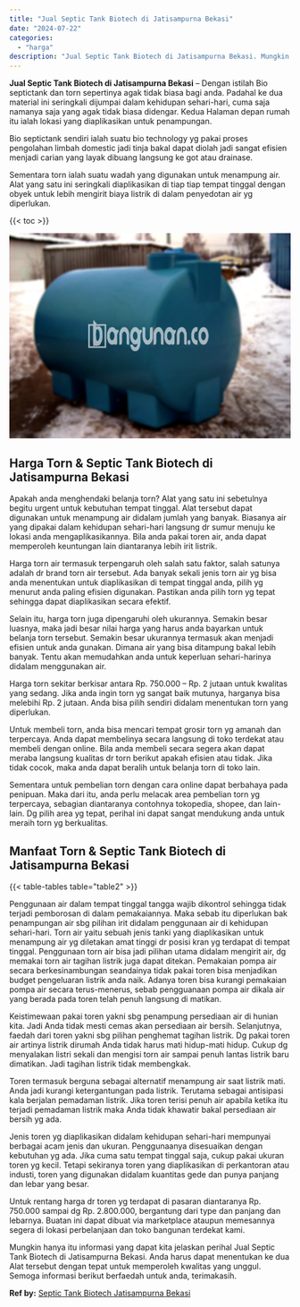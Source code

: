 ```yaml
---
title: "Jual Septic Tank Biotech di Jatisampurna Bekasi"
date: "2024-07-22"
categories: 
  - "harga"
description: "Jual Septic Tank Biotech di Jatisampurna Bekasi. Mungkin hanya itu informasi yang dapat kita jelaskan perihal Jual Septic Tank Biotech di Jatisampurna Bekasi..."
---
```


**Jual Septic Tank Biotech di Jatisampurna Bekasi** – Dengan istilah Bio septictank dan torn sepertinya agak tidak biasa bagi anda. Padahal ke dua material ini seringkali dijumpai dalam kehidupan sehari-hari, cuma saja namanya saja yang agak tidak biasa didengar. Kedua Halaman depan rumah itu ialah lokasi yang diaplikasikan untuk penampungan.

Bio septictank sendiri ialah suatu bio technology yg pakai proses pengolahan limbah domestic jadi tinja bakal dapat diolah jadi sangat efisien menjadi carian yang layak dibuang langsung ke got atau drainase.

Sementara torn ialah suatu wadah yang digunakan untuk menampung air. Alat yang satu ini seringkali diaplikasikan di tiap tiap tempat tinggal dengan obyek untuk lebih mengirit biaya listrik di dalam penyedotan air yg diperlukan.

{{< toc >}}

![Jual Septic Tank Biotech di Jatisampurna Bekasi](/images/jual-bio-septictank-38.png)

## Harga Torn & Septic Tank Biotech di Jatisampurna Bekasi

Apakah anda menghendaki belanja torn? Alat yang satu ini sebetulnya begitu urgent untuk kebutuhan tempat tinggal. Alat tersebut dapat digunakan untuk menampung air didalam jumlah yang banyak. Biasanya air yang dipakai dalam kehidupan sehari-hari langsung dr sumur menuju ke lokasi anda mengaplikasikannya. Bila anda pakai toren air, anda dapat memperoleh keuntungan lain diantaranya lebih irit listrik.

Harga torn air termasuk terpengaruh oleh salah satu faktor, salah satunya adalah dr brand torn air tersebut. Ada banyak sekali jenis torn air yg bisa anda menentukan untuk diaplikasikan di tempat tinggal anda, pilih yg menurut anda paling efisien digunakan. Pastikan anda pilih torn yg tepat sehingga dapat diaplikasikan secara efektif.

Selain itu, harga torn juga dipengaruhi oleh ukurannya. Semakin besar luasnya, maka jadi besar nilai harga yang harus anda bayarkan untuk belanja torn tersebut. Semakin besar ukurannya termasuk akan menjadi efisien untuk anda gunakan. Dimana air yang bisa ditampung bakal lebih banyak. Tentu akan memudahkan anda untuk keperluan sehari-harinya didalam menggunakan air.

Harga torn sekitar berkisar antara Rp. 750.000 – Rp. 2 jutaan untuk kwalitas yang sedang. Jika anda ingin torn yg sangat baik mutunya, harganya bisa melebihi Rp. 2 jutaan. Anda bisa pilih sendiri didalam menentukan torn yang diperlukan.

Untuk membeli torn, anda bisa mencari tempat grosir torn yg amanah dan terpercaya. Anda dapat membelinya secara langsung di toko terdekat atau membeli dengan online. Bila anda membeli secara segera akan dapat meraba langsung kualitas dr torn berikut apakah efisien atau tidak. Jika tidak cocok, maka anda dapat beralih untuk belanja torn di toko lain.

Sementara untuk pembelian torn dengan cara online dapat berbahaya pada penipuan. Maka dari itu, anda perlu melacak area pembelian torn yg terpercaya, sebagian diantaranya contohnya tokopedia, shopee, dan lain-lain. Dg pilih area yg tepat, perihal ini dapat sangat mendukung anda untuk meraih torn yg berkualitas.

## Manfaat Torn & Septic Tank Biotech di Jatisampurna Bekasi

{{< table-tables table="table2" >}}

Penggunaan air dalam tempat tinggal tangga wajib dikontrol sehingga tidak terjadi pemborosan di dalam pemakaiannya. Maka sebab itu diperlukan bak penampungan air sbg pilihan irit didalam penggunaan air di kehidupan sehari-hari. Torn air yaitu sebuah jenis tanki yang diaplikasikan untuk menampung air yg diletakan amat tinggi dr posisi kran yg terdapat di tempat tinggal. Penggunaan torn air bisa jadi pilihan utama didalam mengirit air, dg memakai torn air tagihan listrik juga dapat ditekan. Pemakaian pompa air secara berkesinambungan seandainya tidak pakai toren bisa menjadikan budget pengeluaran listrik anda naik. Adanya toren bisa kurangi pemakaian pompa air secara terus-menerus, sebab pengguanaan pompa air dikala air yang berada pada toren telah penuh langsung di matikan.

Keistimewaan pakai toren yakni sbg penampung persediaan air di hunian kita. Jadi Anda tidak mesti cemas akan persediaan air bersih. Selanjutnya, faedah dari toren yakni sbg pilihan penghemat tagihan listrik. Dg pakai toren air artinya listrik dirumah Anda tidak harus mati hidup-mati hidup. Cukup dg menyalakan listri sekali dan mengisi torn air sampai penuh lantas listrik baru dimatikan. Jadi tagihan listrik tidak membengkak.

Toren termasuk berguna sebagai alternatif menampung air saat listrik mati. Anda jadi kurangi ketergantungan pada listrik. Terutama sebagai antisipasi kala berjalan pemadaman listrik. Jika toren terisi penuh air apabila ketika itu terjadi pemadaman listrik maka Anda tidak khawatir bakal persediaan air bersih yg ada.

Jenis toren yg diaplikasikan didalam kehidupan sehari-hari mempunyai berbagai acam jenis dan ukuran. Penggunaanya disesuaikan dengan kebutuhan yg ada. Jika cuma satu tempat tinggal saja, cukup pakai ukuran toren yg kecil. Tetapi sekiranya toren yang diaplikasikan di perkantoran atau industi, toren yang digunakan didalam kuantitas gede dan punya panjang dan lebar yang besar.

Untuk rentang harga dr toren yg terdapat di pasaran diantaranya Rp. 750.000 sampai dg Rp. 2.800.000, bergantung dari type dan panjang dan lebarnya. Buatan ini dapat dibuat via marketplace ataupun memesannya segera di lokasi perbelanjaan dan toko bangunan terdekat kami.

Mungkin hanya itu informasi yang dapat kita jelaskan perihal Jual Septic Tank Biotech di Jatisampurna Bekasi. Anda harus dapat menentukan ke dua Alat tersebut dengan tepat untuk memperoleh kwalitas yang unggul. Semoga informasi berikut berfaedah untuk anda, terimakasih.

**Ref by:** [Septic Tank Biotech Jatisampurna Bekasi](https://id.wikipedia.org/wiki/Septic)
